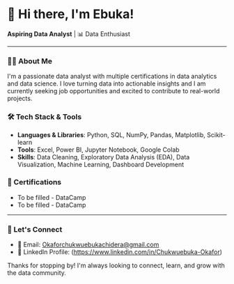 # 👋 Hi there, I'm Ebuka!
**Aspiring Data Analyst** | 📊 Data Enthusiast 

---

### 👨‍💻 About Me

I'm a passionate data analyst with multiple certifications in data analytics and data science. I love turning data into actionable insights and I am currently seeking job opportunities and excited to contribute to real-world projects.

### 🛠️ Tech Stack & Tools

- **Languages & Libraries**: Python, SQL, NumPy, Pandas, Matplotlib, Scikit-learn
- **Tools**: Excel, Power BI, Jupyter Notebook, Google Colab
- **Skills**: Data Cleaning, Exploratory Data Analysis (EDA), Data Visualization, Machine Learning, Dashboard Development

### 📜 Certifications

- To be filled - DataCamp
- To be filled - DataCamp

---

### 🤝 Let's Connect

- 📧 Email: Okaforchukwuebukachidera@gmail.com
- 💼 LinkedIn Profile: (https://www.linkedin.com/in/Chukwuebuka-Okafor)

Thanks for stopping by! I'm always looking to connect, learn, and grow with the data community.
